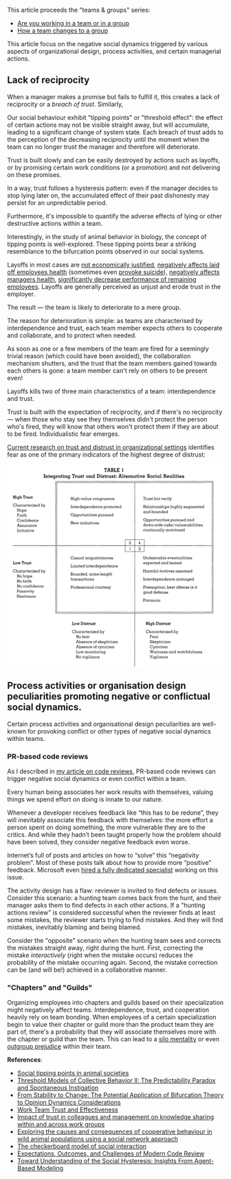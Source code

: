 This article proceeds the "teams & groups" series:
- [Are you working in a team or in a group](https://www.linkedin.com/pulse/you-working-team-group-vitaly-sharovatov-2ipwf/)
- [How a team changes to a group](https://www.linkedin.com/pulse/how-team-changes-group-vitaly-sharovatov-y8gce)

This article focus on the negative social dynamics triggered by various aspects of organizational design, process activities, and certain managerial actions.

## Lack of reciprocity

When a manager makes a promise but fails to fulfill it, this creates a lack of reciprocity or a _breach of trust_. Similarly,

Our social behaviour exhibit "tipping points" or "threshold effect": the effect of certain actions may not be visible straight away, but will accumulate, leading to a significant change of system state. Each breach of trust adds to the perception of the decreasing reciprocity until the moment when the team can no longer trust the manager and therefore will deteriorate.

Trust is built slowly and can be easily destroyed by actions such as layoffs, or by promising certain work conditions (or a promotion) and not delivering on these promises.

In a way, trust follows a hysteresis pattern: even if the manager decides to stop lying later on, the accumulated effect of their past dishonesty may persist for an unpredictable period.

Furthermore, it's impossible to quantify the adverse effects of lying or other destructive actions within a team.

Interestingly, in the study of animal behavior in biology, the concept of tipping points is well-explored. These tipping points bear a striking resemblance to the bifurcation points observed in our social systems.

Layoffs in most cases are [not economically justified](https://www.careerusa.org/jobs/179-resources/168-career-files/158-16-must-read-articles/372-lay-off-the-layoffs.html), [negatively affects laid off employees health](https://pubmed.ncbi.nlm.nih.gov/11199253/) (sometimes even [provoke suicide](https://journals.sagepub.com/doi/full/10.1177/0004867414521502)), [negatively affects managers health](https://onlinelibrary.wiley.com/doi/10.1002/hrm.20102), [significantly decrease performance of remaining employees](https://www.econstor.eu/bitstream/10419/174038/1/dp11128.pdf). Layoffs are generally perceived as unjust and erode trust in the employer.

The result — the team is likely to deteriorate to a mere group.

The reason for deterioration is simple: as teams are characterised by interdependence and trust, each team member expects others to cooperate and collaborate, and to protect when needed.

As soon as one or a few members of the team are fired for a seemingly trivial reason (which could have been avoided), the collaboration mechanism shutters, and the trust that the team members gained towards each others is gone: a team member can't rely on others to be present even!

Layoffs kills two of three main characteristics of a team: interdependence and trust.

Trust is built with the expectation of reciprocity, and if there's no reciprocity — when those who stay see they themselves didn't protect the person who's fired, they will know that others won't protect them if they are about to be fired. Individualistic fear emerges.

[Current research on trust and distrust in organizational settings](https://www.jstor.org/stable/259288) identifies fear as one of the primary indicators of the highest degree of distrust:

![trust-distrust](/img/trust-distrust.png)

## Process activities or organisation design peculiarities promoting negative or conflictual social dynamics.

Certain process activities and organisational design peculiarities are well-known for provoking conflict or other types of negative social dynamics within teams.

### PR-based code reviews

As I described in [my article on code reviews](https://qase.io/blog/code-review-alternatives/#social-dynamics), PR-based code reviews can trigger negative social dynamics or even conflict within a team.

Every human being associates her work results with themselves, valuing things we spend effort on doing is innate to our nature.

Whenever a developer receives feedback like “this has to be redone”, they will inevitably associate this feedback with themselves: the more effort a person spent on doing something, the more vulnerable they are to the critics. And while they hadn’t been taught properly how the problem should have been solved, they consider negative feedback even worse.

Internet’s full of posts and articles on how to “solve” this “negativity problem”. Most of these posts talk about how to provide more “positive” feedback. Microsoft even [hired a fully dedicated specialist](https://www.michaelagreiler.com/accept-code-review-feedback/?ref=hackernoon.com) working on this issue.

The activity design has a flaw: reviewer is invited to find defects or issues. Consider this scenario: a hunting team comes back from the hunt, and their manager asks them to find defects in each other actions. If a "hunting actions review" is considered successful when the reviewer finds at least some mistakes, the reviewer starts trying to find mistakes. And they will find mistakes, inevitably blaming and being blamed.

Consider the "opposite" scenario when the hunting team sees and corrects the mistakes straight away, right during the hunt. First, correcting the mistake _interactively_ (right when the mistake occurs) reduces the probability of the mistake occurring again. Second, the mistake correction can be (and will be!) achieved in a collaborative manner.

### "Chapters" and "Guilds"

Organizing employees into chapters and guilds based on their specialization might negatively affect teams. Interdependence, trust, and cooperation heavily rely on team bonding. When employees of a certain specialization begin to value their chapter or guild more than the product team they are part of, there's a probability that they will associate themselves more with the chapter or guild than the team. This can lead to a [silo mentality](https://www.investopedia.com/terms/s/silo-mentality.asp) or even [outgroup prejudice](https://opentextbc.ca/socialpsychology/chapter/ingroup-favoritism-and-prejudice/) within their team.

**References**:
- [Social tipping points in animal societies](https://royalsocietypublishing.org/doi/10.1098/rspb.2018.1282)
- [Threshold Models of Collective Behavior II: The Predictability Paradox and Spontaneous Instigation](https://www.researchgate.net/publication/347175703_Threshold_Models_of_Collective_Behavior_II_The_Predictability_Paradox_and_Spontaneous_Instigation)
- [From Stability to Change: The Potential Application of Bifurcation Theory to Opinion Dynamics Considerations](https://arxiv.org/pdf/2311.05488.pdf)
- [Work Team Trust and Effectiveness](https://www.researchgate.net/publication/235260441_Work_Team_Trust_and_Effectiveness)
- [Impact of trust in colleagues and management on knowledge sharing within and across work groups](https://www.researchgate.net/publication/228413672_Impact_of_trust_in_colleagues_and_management_on_knowledge_sharing_within_and_across_work_groups)
- [Exploring the causes and consequences of cooperative behaviour in wild animal populations using a social network approach](https://onlinelibrary.wiley.com/doi/10.1111/brv.12757)
- [The checkerboard model of social interaction](https://www.tandfonline.com/doi/abs/10.1080/0022250X.1971.9989791)
- [Expectations, Outcomes, and Challenges of Modern Code Review](http://sback.it/publications/icse2013.pdf)
- [Toward Understanding of the Social Hysteresis: Insights From Agent-Based Modeling](https://journals.sagepub.com/doi/10.1177/17456916231195361)
